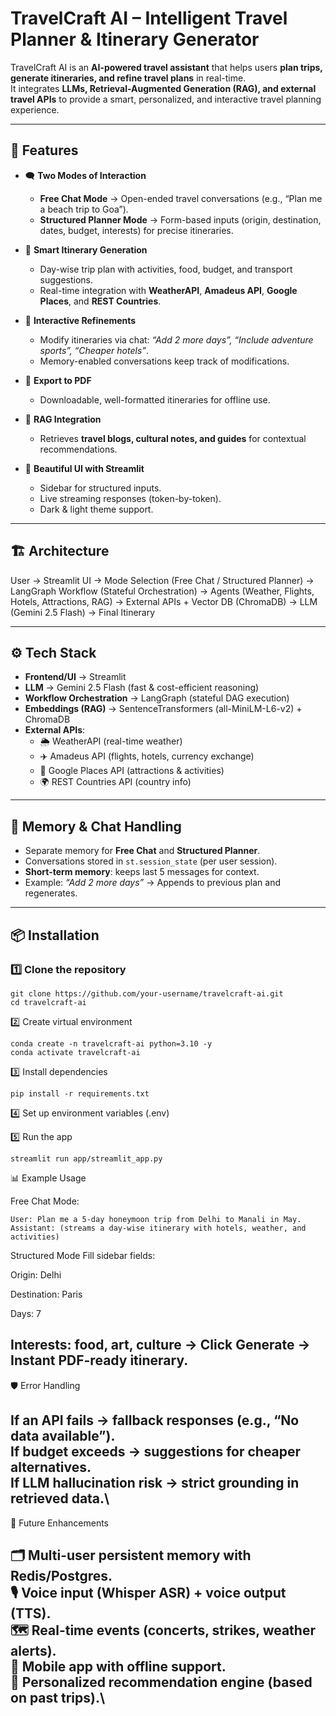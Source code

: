 #  TravelCraft AI – Intelligent Travel Planner & Itinerary Generator  

TravelCraft AI is an **AI-powered travel assistant** that helps users **plan trips, generate itineraries, and refine travel plans** in real-time.  
It integrates **LLMs, Retrieval-Augmented Generation (RAG), and external travel APIs** to provide a smart, personalized, and interactive travel planning experience.  

---

## 🚀 Features  

- 🗨 **Two Modes of Interaction**  
  - **Free Chat Mode** → Open-ended travel conversations (e.g., “Plan me a beach trip to Goa”).  
  - **Structured Planner Mode** → Form-based inputs (origin, destination, dates, budget, interests) for precise itineraries.  

- 📑 **Smart Itinerary Generation**  
  - Day-wise trip plan with activities, food, budget, and transport suggestions.  
  - Real-time integration with **WeatherAPI**, **Amadeus API**, **Google Places**, and **REST Countries**.  

- 🔄 **Interactive Refinements**  
  - Modify itineraries via chat: *“Add 2 more days”, “Include adventure sports”, “Cheaper hotels”*.  
  - Memory-enabled conversations keep track of modifications.  

- 📄 **Export to PDF**  
  - Downloadable, well-formatted itineraries for offline use.  

- 🔎 **RAG Integration**  
  - Retrieves **travel blogs, cultural notes, and guides** for contextual recommendations.  

- 🎨 **Beautiful UI with Streamlit**  
  - Sidebar for structured inputs.  
  - Live streaming responses (token-by-token).  
  - Dark & light theme support.  

---

## 🏗️ Architecture 
User → Streamlit UI
→ Mode Selection (Free Chat / Structured Planner)
→ LangGraph Workflow (Stateful Orchestration)
→ Agents (Weather, Flights, Hotels, Attractions, RAG)
→ External APIs + Vector DB (ChromaDB)
→ LLM (Gemini 2.5 Flash) → Final Itinerary


---

## ⚙️ Tech Stack  

- **Frontend/UI** → Streamlit  
- **LLM** → Gemini 2.5 Flash (fast & cost-efficient reasoning)  
- **Workflow Orchestration** → LangGraph (stateful DAG execution)  
- **Embeddings (RAG)** → SentenceTransformers (all-MiniLM-L6-v2) + ChromaDB  
- **External APIs**:  
  - 🌦 WeatherAPI (real-time weather)  
  - ✈️ Amadeus API (flights, hotels, currency exchange)  
  - 📍 Google Places API (attractions & activities)  
  - 🌍 REST Countries API (country info)  

---

## 💾 Memory & Chat Handling  

- Separate memory for **Free Chat** and **Structured Planner**.  
- Conversations stored in `st.session_state` (per user session).  
- **Short-term memory**: keeps last 5 messages for context.  
- Example: *“Add 2 more days”* → Appends to previous plan and regenerates.  

---

## 📦 Installation  

### 1️⃣ Clone the repository  
```
git clone https://github.com/your-username/travelcraft-ai.git
cd travelcraft-ai
```
2️⃣ Create virtual environment
```
conda create -n travelcraft-ai python=3.10 -y
conda activate travelcraft-ai
```
3️⃣ Install dependencies
```
pip install -r requirements.txt
```
4️⃣ Set up environment variables (.env)

5️⃣ Run the app
```
streamlit run app/streamlit_app.py
```
📊 Example Usage

Free Chat Mode:
```
User: Plan me a 5-day honeymoon trip from Delhi to Manali in May.
Assistant: (streams a day-wise itinerary with hotels, weather, and activities)
```
Structured Mode
Fill sidebar fields:

Origin: Delhi

Destination: Paris

Days: 7

Interests: food, art, culture
→ Click Generate → Instant PDF-ready itinerary.
---
🛡️ Error Handling

  If an API fails → fallback responses (e.g., “No data available”).\
  If budget exceeds → suggestions for cheaper alternatives.\
  If LLM hallucination risk → strict grounding in retrieved data.\
---
🔮 Future Enhancements

  🗂 Multi-user persistent memory with Redis/Postgres.\
  🎙 Voice input (Whisper ASR) + voice output (TTS).\
  🗺 Real-time events (concerts, strikes, weather alerts).\
  📱 Mobile app with offline support.\
  🤖 Personalized recommendation engine (based on past trips).\
---
